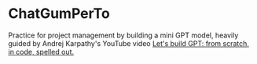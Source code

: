 # ChatGumPerTo
Practice for project management by building a mini GPT model, heavily guided by Andrej Karpathy's YouTube video [Let's build GPT: from scratch, in code, spelled out.](https://youtu.be/kCc8FmEb1nY?feature=shared)
